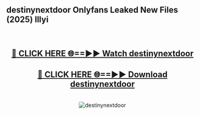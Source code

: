 <h2>destinynextdoor Onlyfans Leaked New Files (2025) lllyi</h2>
<br>
<div align="center">
<h2><a href="https://mediafiles.top/destinynextdoor&ref=git" rel="nofollow">🔴 CLICK HERE 🌐==►► Watch destinynextdoor</a></h2>
<h2><a href="https://mediafiles.top/destinynextdoor&ref=git" rel="nofollow">🔴 CLICK HERE 🌐==►► Download destinynextdoor</a></h2>
<br>
<a href="https://mediafiles.top/destinynextdoor&ref=git" rel="nofollow" data-target="animated-image.originalLink"><img src="https://i.ibb.co.com/xMMVF88/686577567.gif" alt="destinynextdoor" style="max-width: 100%; display: inline-block;" data-target="animated-image.originalImage"></a>
</div>
<br>
<br>